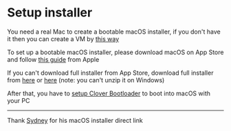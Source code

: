 # Setup installer

You need a real Mac to create a bootable macOS installer, if you don't have it then you can create a VM by [this way](https://techsviewer.com/install-macos-high-sierra-vmware-windows/)

To set up a bootable macOS installer, please download macOS on App Store and follow [this guide](https://support.apple.com/en-us/HT201372) from Apple

If you can't download full installer from App Store, download full installer from [here](https://sydarchive.com/macos/) or [here](https://docs.google.com/spreadsheets/d/1WQ87XQKgJVPPub_CbjoHsUscgyxrGg3DWzZz7Nnf_RU/edit#gid=90089690) (note: you can't unzip it on Windows)

After that, you have to [setup Clover Bootloader](clover.md) to boot into macOS with your PC

----

Thank [Sydney](https://www.reddit.com/u/crowdedconfirm) for his macOS installer direct link


